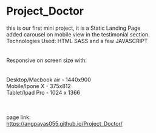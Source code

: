 # Project_Doctor


this is our first mini project, it is a Static Landing Page </br>
added carousel on mobile view in the testimonial section. </br>
Technologies Used:  HTML SASS and a few JAVASCRIPT </br></br></br>
Responsive on screen size with:  </br>
</br></br>
Desktop/Macbook air - 1440x900 </br>
Mobile/Ipone X - 375x812 </br>
Tablet/Ipad Pro - 1024 x 1366 </br>


</br></br>
page link: </br>
https://angpayas055.github.io/Project_Doctor/

